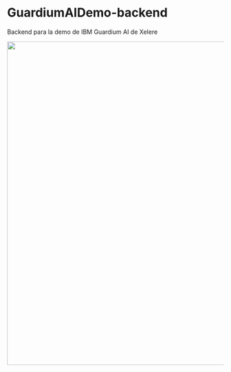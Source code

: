 # GuardiumAIDemo-backend
Backend para la demo de IBM Guardium AI de Xelere

<img src="https://github.com/user-attachments/assets/4b6f2393-614a-482b-9478-e14f2866555d" width=750px height=auto>
